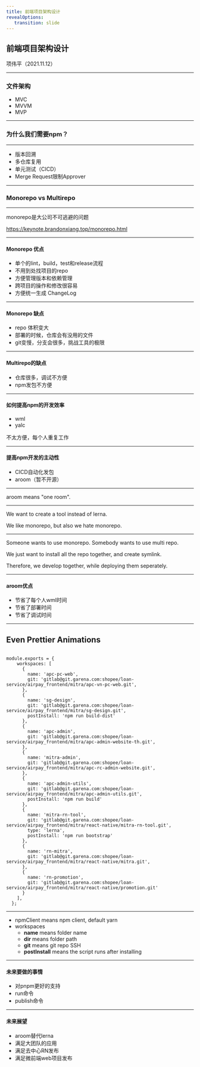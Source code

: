 ```yaml
---
title: 前端项目架构设计
revealOptions: 
   transition: slide
---
```


## 前端项目架构设计

项伟平（2021.11.12）

---

### 文件架构

- MVC
- MVVM
- MVP

---

### 为什么我们需要npm？

---

- 版本回溯
- 多仓库复用
- 单元测试（CICD）
- Merge Request限制Approver

---

### Monorepo vs Multirepo

---

monorepo是大公司不可逃避的问题

https://keynote.brandonxiang.top/monorepo.html

---

#### Monorepo 优点

- 单个的lint，build，test和release流程
- 不用到处找项目的repo
- 方便管理版本和依赖管理
- 跨项目的操作和修改很容易
- 方便统一生成 ChangeLog

---

#### Monorepo 缺点

- repo 体积变大
- 部署的时候，仓库会有没用的文件
- git变慢，分支会很多，挑战工具的极限

---

#### Multirepo的缺点

- 仓库很多，调试不方便
- npm发包不方便

---

#### 如何提高npm的开发效率

- wml
- yalc

不太方便，每个人重复工作

---

#### 提高npm开发的主动性

- CICD自动化发包
- aroom（暂不开源）

---

aroom means "one room".

---

We want to create a tool instead of lerna. 

We like monorepo, but also we hate monorepo.

---

Someone wants to use monorepo. Somebody wants to use multi repo. 

We just want to install all the repo together, and create symlink. 

Therefore, we develop together, while deploying them seperately.

---

#### aroom优点

- 节省了每个人wml时间
- 节省了部署时间
- 节省了调试时间

---
<!-- .slide: data-auto-animate -->

<h2 data-id="code-title">Even Prettier Animations</h2>
<pre data-id="code-animation"><code class="hljs" data-trim data-line-numbers="|3-6|7-11|25-30|">
module.exports = {
    workspaces: [
      {
        name: 'apc-pc-web',
        git: 'gitlab@git.garena.com:shopee/loan-service/airpay_frontend/mitra/apc-vn-pc-web.git',
      },
      {
        name: 'sg-design',
        git: 'gitlab@git.garena.com:shopee/loan-service/airpay_frontend/mitra/sg-design.git',
        postInstall: 'npm run build-dist'
      },
      {
        name: 'apc-admin',
        git: 'gitlab@git.garena.com:shopee/loan-service/airpay_frontend/mitra/apc-admin-website-th.git',
      },
      {
        name: 'mitra-admin',
        git: 'gitlab@git.garena.com:shopee/loan-service/airpay_frontend/mitra/apc-rc-admin-website.git',
      },
      {
        name: 'apc-admin-utils',
        git: 'gitlab@git.garena.com:shopee/loan-service/airpay_frontend/mitra/apc-admin-utils.git',
        postInstall: 'npm run build'
      },
      {
        name: 'mitra-rn-tool',
        git: 'gitlab@git.garena.com:shopee/loan-service/airpay_frontend/mitra/react-native/mitra-rn-tool.git',
        type: 'lerna',
        postInstall: 'npm run bootstrap'
      },
      {
        name: 'rn-mitra',
        git: 'gitlab@git.garena.com:shopee/loan-service/airpay_frontend/mitra/react-native/mitra.git',
      },
      {
        name: 'rn-promotion',
        git: 'gitlab@git.garena.com:shopee/loan-service/airpay_frontend/mitra/react-native/promotion.git'
      }
    ],
  };
</code></pre>

---

- npmClient means npm client, default yarn
- workspaces
  - **name** means folder name
  - **dir** means folder path
  - **git** means git repo SSH
  - **postInstall** means the script runs after installing

---

#### 未来要做的事情

- 对pnpm更好的支持
- run命令
- publish命令
  
---

#### 未来展望

- aroom替代lerna
- 满足大团队的应用
- 满足去中心RN发布
- 满足微前端web项目发布